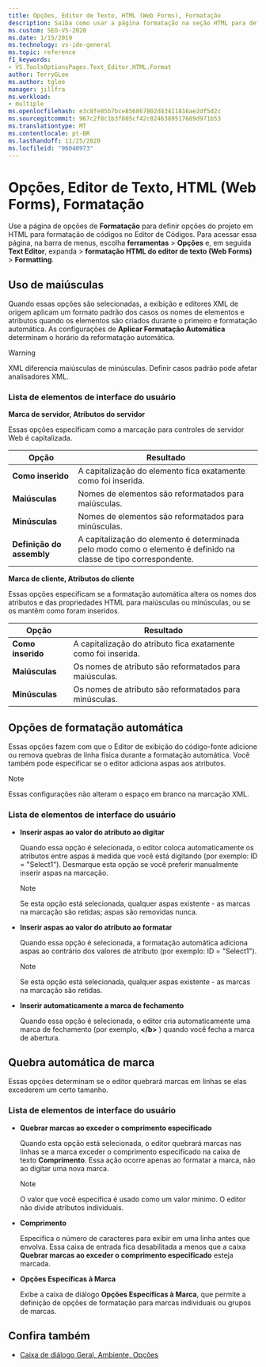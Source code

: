 ```yaml
---
title: Opções, Editor de Texto, HTML (Web Forms), Formatação
description: Saiba como usar a página formatação na seção HTML para definir opções de projeto HTML para formatar código no editor de códigos.
ms.custom: SEO-VS-2020
ms.date: 1/15/2019
ms.technology: vs-ide-general
ms.topic: reference
f1_keywords:
- VS.ToolsOptionsPages.Text_Editor.HTML.Format
author: TerryGLee
ms.author: tglee
manager: jillfra
ms.workload:
- multiple
ms.openlocfilehash: e3c8fe85b7bce856867802d43411816ae2df5d2c
ms.sourcegitcommit: 967c2f8c1b3f805cf42c0246389517689d971b53
ms.translationtype: MT
ms.contentlocale: pt-BR
ms.lasthandoff: 11/25/2020
ms.locfileid: "96040973"
---
```

# <a name="options-text-editor-html-web-forms-formatting"></a>Opções, Editor de Texto, HTML (Web Forms), Formatação

Use a página de opções de **Formatação** para definir opções do projeto em HTML para formatação de códigos no Editor de Códigos. Para acessar essa página, na barra de menus, escolha **ferramentas**  >  **Opções** e, em seguida **Text Editor**, expanda  >  **formatação HTML do editor de texto (Web Forms)**  >  **Formatting**.

## <a name="capitalization"></a>Uso de maiúsculas

Quando essas opções são selecionadas, a exibição e editores XML de origem aplicam um formato padrão dos casos os nomes de elementos e atributos quando os elementos são criados durante o primeiro e formatação automática. As configurações de **Aplicar Formatação Automática** determinam o horário da reformatação automática.

> [!WARNING]
> XML diferencia maiúsculas de minúsculas. Definir casos padrão pode afetar analisadores XML.

### <a name="uielement-list"></a>Lista de elementos de interface do usuário

**Marca de servidor, Atributos do servidor**

Essas opções especificam como a marcação para controles de servidor Web é capitalizada.

|Opção|Resultado|
|---------------------------------|------------------------------|
|**Como inserido**|A capitalização do elemento fica exatamente como foi inserida.|
|**Maiúsculas**|Nomes de elementos são reformatados para maiúsculas.|
|**Minúsculas**|Nomes de elementos são reformatados para minúsculas.|
|**Definição do assembly**|A capitalização do elemento é determinada pelo modo como o elemento é definido na classe de tipo correspondente.|

**Marca de cliente, Atributos do cliente**

Essas opções especificam se a formatação automática altera os nomes dos atributos e das propriedades HTML para maiúsculas ou minúsculas, ou se os mantêm como foram inseridos.

|Opção|Resultado|
|---------------------------------|------------------------------|
|**Como inserido**|A capitalização do atributo fica exatamente como foi inserida.|
|**Maiúsculas**|Os nomes de atributo são reformatados para maiúsculas.|
|**Minúsculas**|Os nomes de atributo são reformatados para minúsculas.|

## <a name="automatic-formatting-options"></a>Opções de formatação automática

Essas opções fazem com que o Editor de exibição do código-fonte adicione ou remova quebras de linha física durante a formatação automática. Você também pode especificar se o editor adiciona aspas aos atributos.

> [!NOTE]
> Essas configurações não alteram o espaço em branco na marcação XML.

### <a name="uielement-list"></a>Lista de elementos de interface do usuário

- **Inserir aspas ao valor do atributo ao digitar**

   Quando essa opção é selecionada, o editor coloca automaticamente os atributos entre aspas à medida que você está digitando (por exemplo: ID = "Select1"). Desmarque esta opção se você preferir manualmente inserir aspas na marcação.

   > [!NOTE]
   > Se esta opção está selecionada, qualquer aspas existente - as marcas na marcação são retidas; aspas são removidas nunca.

- **Inserir aspas ao valor do atributo ao formatar**

   Quando essa opção é selecionada, a formatação automática adiciona aspas ao contrário dos valores de atributo (por exemplo: ID = "Select1").

   > [!NOTE]
   > Se esta opção está selecionada, qualquer aspas existente - as marcas na marcação são retidas.

- **Inserir automaticamente a marca de fechamento**

   Quando essa opção é selecionada, o editor cria automaticamente uma marca de fechamento (por exemplo, **\</b>** ) quando você fecha a marca de abertura.

## <a name="tag-wrapping"></a>Quebra automática de marca

Essas opções determinam se o editor quebrará marcas em linhas se elas excederem um certo tamanho.

### <a name="uielement-list"></a>Lista de elementos de interface do usuário

- **Quebrar marcas ao exceder o comprimento especificado**

   Quando esta opção está selecionada, o editor quebrará marcas nas linhas se a marca exceder o comprimento especificado na caixa de texto **Comprimento**. Essa ação ocorre apenas ao formatar a marca, não ao digitar uma nova marca.

   > [!NOTE]
   > O valor que você especifica é usado como um valor mínimo. O editor não divide atributos individuais.

- **Comprimento**

   Especifica o número de caracteres para exibir em uma linha antes que envolva. Essa caixa de entrada fica desabilitada a menos que a caixa **Quebrar marcas ao exceder o comprimento especificado** esteja marcada.

- **Opções Específicas à Marca**

   Exibe a caixa de diálogo **Opções Específicas à Marca**, que permite a definição de opções de formatação para marcas individuais ou grupos de marcas.

## <a name="see-also"></a>Confira também

- [Caixa de diálogo Geral, Ambiente, Opções](../../ide/reference/general-environment-options-dialog-box.md)
